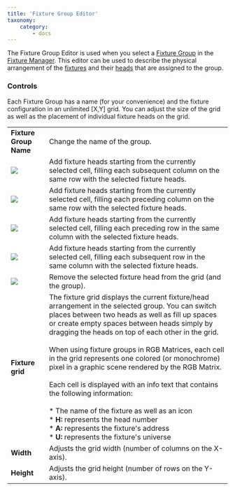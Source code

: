 ```yaml
---
title: 'Fixture Group Editor'
taxonomy:
    category:
        - docs
---
```


The Fixture Group Editor is used when you select a [Fixture Group](/basics/glossary-and-concepts#fixture-group) in the [Fixture Manager](/fixture-manager). This editor can be used to describe the physical arrangement of the [fixtures](/basics/glossary-and-concepts#fixtures) and their [heads](/basics/glossary-and-concepts#head) that are assigned to the group.

### Controls

Each Fixture Group has a name (for your convenience) and the fixture configuration in an unlimited \[X,Y\] grid. You can adjust the size of the grid as well as the placement of individual fixture heads on the grid.

|     |     |
| --- | --- |
| **Fixture Group Name** | Change the name of the group. |
| ![](/basics/forward.png)   | Add fixture heads starting from the currently selected cell, filling each subsequent column on the same row with the selected fixture heads. |
| ![](/basics/back.png)      | Add fixture heads starting from the currently selected cell, filling each preceding column on the same row with the selected fixture heads. |
| ![](/basics/up.png)        | Add fixture heads starting from the currently selected cell, filling each preceding row in the same column with the selected fixture heads.  |
| ![](/basics/down.png)      | Add fixture heads starting from the currently selected cell, filling each subsequent row in the same column with the selected fixture heads. |
| ![](/basics/edit_remove.png) | Remove the selected fixture head from the grid (and the group). |
| **Fixture grid** | The fixture grid displays the current fixture/head arrangement in the selected group. You can switch places between two heads as well as fill up spaces or create empty spaces between heads simply by dragging the heads on top of each other in the grid.<br><br>When using fixture groups in RGB Matrices, each cell in the grid represents one colored (or monochrome) pixel in a graphic scene rendered by the RGB Matrix.<br><br>Each cell is displayed with an info text that contains the following information:<br><br>* The name of the fixture as well as an icon<br>* **H:** represents the head number<br>* **A:** represents the fixture's address<br>* **U:** represents the fixture's universe |
| **Width** | Adjusts the grid width (number of columns on the X-axis). |
| **Height** | Adjusts the grid height (number of rows on the Y-axis). |
